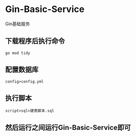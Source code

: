 # Gin-Basic-Service
Gin基础服务

## 下载程序后执行命令
```
go mod tidy
```

## 配置数据库
```
config>config.yml
```

## 执行脚本
```
script>sql>建表脚本.sql
```

## 然后运行之间运行Gin-Basic-Service即可



